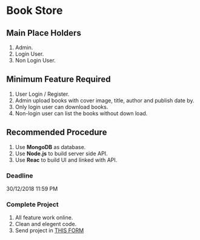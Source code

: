 # Book Store

## Main Place Holders
1. Admin.
2. Login User.
3. Non Login User.

## Minimum Feature Required
1. User Login / Register.
2. Admin upload books with cover image, title, author and publish date by.
3. Only login user can download books.
4. Non-login user can list the books without down load.

## Recommended Procedure
1. Use **MongoDB** as database.
2. Use **Node.js** to build server side API.
3. Use **Reac** to build UI and linked with API. 

### Deadline 
30/12/2018 11:59 PM

### Complete Project
1. All feature work online.
2. Clean and elegent code.
3. Send project in [THIS FORM](https://goo.gl/forms/Oh7mSwFyPigVJdNt2)
